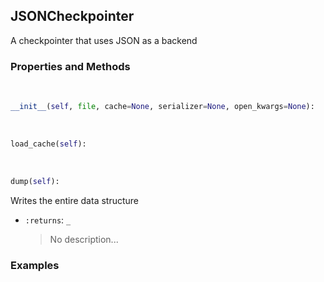## <a id="McUtils.Scaffolding.Checkpointing.JSONCheckpointer">JSONCheckpointer</a>
A checkpointer that uses JSON as a backend

### Properties and Methods
<a id="McUtils.Scaffolding.Checkpointing.JSONCheckpointer.__init__" class="docs-object-method">&nbsp;</a>
```python
__init__(self, file, cache=None, serializer=None, open_kwargs=None): 
```

<a id="McUtils.Scaffolding.Checkpointing.JSONCheckpointer.load_cache" class="docs-object-method">&nbsp;</a>
```python
load_cache(self): 
```

<a id="McUtils.Scaffolding.Checkpointing.JSONCheckpointer.dump" class="docs-object-method">&nbsp;</a>
```python
dump(self): 
```
Writes the entire data structure
- `:returns`: `_`
    >No description...

### Examples


